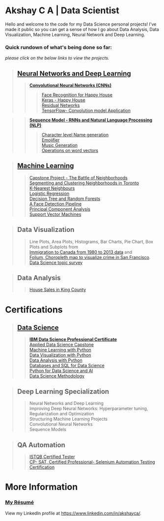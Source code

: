 Akshay C A | Data Scientist
==========================

Hello and welcome to the code for my Data Science personal projects! I've made it public so you can get a sense of how I go about Data Analysis, Data Visualization, Machine Learning, Neural Network and Deep Learning.

### Quick rundown of what's being done so far:<br>
_please click on the below links to view the projects._

>## [**Neural Networks and Deep Learning**](https://github.com/akshayca/personal-portfolio/tree/master/Neural%20Networks%20and%20Deep%20Learning)<br>
>>[**Convolutional Neural Networks (CNNs)**](https://github.com/akshayca/personal-portfolio/tree/master/Convolutional%20Neural%20Networks%20-%20CNNs)<br>
>>>[Face Recognition for Happy House](https://github.com/akshayca/personal-portfolio/tree/master/Convolutional%20Neural%20Networks%20-%20CNNs/Face%20Recognition%20for%20Happy%20House)<br>
>>>[Keras - Happy House](https://github.com/akshayca/personal-portfolio/tree/master/Convolutional%20Neural%20Networks%20-%20CNNs/Keras%20-%20Happy%20House)<br>
>>>[Residual Networks](https://github.com/akshayca/personal-portfolio/tree/master/Convolutional%20Neural%20Networks%20-%20CNNs/Residual%20Networks)<br>
>>>[TensorFlow- Convolution model Application](https://github.com/akshayca/personal-portfolio/tree/master/Convolutional%20Neural%20Networks%20-%20CNNs/TensorFlow-%20Convolution%20model%20Application)<br>

>>[**Sequence Model - RNNs and Natural Language Processing (NLP)**](https://github.com/akshayca/personal-portfolio/tree/master/Sequence%20Model%20-%20RNNs)<br>
>>>[Character level Name generation](https://github.com/akshayca/personal-portfolio/tree/master/Sequence%20Model%20-%20RNNs/Character%20level%20Name%20generation)<br>
>>>[Emojifier](https://github.com/akshayca/personal-portfolio/tree/master/Sequence%20Model%20-%20RNNs/Emojifier)<br>
>>>[Music Generation](https://github.com/akshayca/personal-portfolio/tree/master/Sequence%20Model%20-%20RNNs/Music%20Generation)<br>
>>>[Operations on word vectors](https://github.com/akshayca/personal-portfolio/tree/master/Sequence%20Model%20-%20RNNs/Operations%20on%20word%20vectors)<br>

>## [**Machine Learning**](https://github.com/akshayca/personal-portfolio/tree/master/Machine%20Learning%20Projects)
>>[Capstone Project - The Battle of Neighborhoods](https://github.com/akshayca/personal-portfolio/blob/master/Machine%20Learning%20Projects/Clustering/Capstone%20Project%20-%20The%20Battle%20of%20Neighborhoods/The%20Battle%20of%20Neighborhoods%20Code.pdf)<br>
>>[Segmenting and Clustering Neighborhoods in Toronto](https://github.com/akshayca/personal-portfolio/blob/master/Machine%20Learning%20Projects/Clustering/Segmenting%20and%20Clustering%20Neighborhoods%20in%20Toronto/Segmenting%20and%20Clustering%20Neighborhoods%20in%20Toronto.pdf)<br>
>>[K-Nearest Neighbours](https://github.com/akshayca/personal-portfolio/blob/master/Machine%20Learning%20Projects/K-Nearest%20Neighbours/K-Nearest%20Neighbours.pdf)<br>
>>[Logistic Regression](https://github.com/akshayca/personal-portfolio/blob/master/Machine%20Learning%20Projects/Logistic%20Regression/Logistic%20Regression.pdf)<br>
>>[Decision Tree and Random Forests](https://github.com/akshayca/personal-portfolio/blob/master/Machine%20Learning%20Projects/Decision%20Tress/Decision%20Tree.pdf)<br>
>>[A Face Detection Pipeline](https://github.com/akshayca/personal-portfolio/tree/master/Machine%20Learning%20Projects/A%20Face%20Detection%20Pipeline)<br>
>>[Principal Component Analysis](https://github.com/akshayca/personal-portfolio/tree/master/Machine%20Learning%20Projects/Principal%20Component%20Analysis)<br>
>>[Support Vector Machines](https://github.com/akshayca/personal-portfolio/tree/master/Machine%20Learning%20Projects/Support%20Vector%20Machines)<br>

>## **Data Visualization**
>>Line Plots, Area Plots, Histograms, Bar Charts, Pie Chart, Box Plots and Subplots from <br>
[Immigration to Canada from 1980 to 2013 data](https://github.com/akshayca/personal-portfolio/blob/master/Data%20Visualization/Immigration%20to%20Canada%20from%201980%20to%202013.pdf) and <br>
>>[Folium, Choropleth map to visualize crime in San Francisco](https://github.com/akshayca/personal-portfolio/blob/master/Data%20Visualization/Choropleth%20map%20to%20visualize%20crime%20in%20San%20Francisco.pdf). 
>>[Data Science topic survey](https://github.com/akshayca/personal-portfolio/blob/master/Data%20Visualization/Data%20Science%20topic%20survey/Data%20Science%20topic%20survey.pdf)

>## **Data Analysis**
>>[House Sales in King County](https://github.com/akshayca/personal-portfolio/blob/master/Data%20Analysis%20Projects/House%20Sales%20in%20King%20County/House%20Sales%20in%20King%20County.pdf)<br>


Certifications
==========================
>## **[Data Science](https://www.coursera.org/account/accomplishments/specialization/certificate/EB2ELV6HDG4B?utm_medium=certificate&utm_source=link&utm_campaign=copybutton_certificate)**
>> **[IBM Data Science Professional Certificate](https://www.coursera.org/account/accomplishments/specialization/certificate/EB2ELV6HDG4B?utm_medium=certificate&utm_source=link&utm_campaign=copybutton_certificate)**<br>
>> [Applied Data Science Capstone](https://www.coursera.org/account/accomplishments/certificate/KBT8YSMLS62W?utm_medium=certificate&utm_source=link&utm_campaign=copybutton_certificate )<br>
>> [Machine Learning with Python](https://www.coursera.org/account/accomplishments/certificate/JWRPGV2KDUMY?utm_medium=certificate&utm_source=link&utm_campaign=copybutton_certificate)<br>
>> [Data Visualization with Python](https://www.coursera.org/account/accomplishments/certificate/FAL47PSEFY5Y?utm_medium=certificate&utm_source=link&utm_campaign=copybutton_certificate )<br>
>> [Data Analysis with Python](https://www.coursera.org/account/accomplishments/certificate/4HXHBEYPPYMJ?utm_medium=certificate&utm_source=link&utm_campaign=copybutton_certificate )<br>
>> [Databases and SQL for Data Science](https://www.coursera.org/account/accomplishments/certificate/QRZH6JCTYCRT?utm_medium=certificate&utm_source=link&utm_campaign=copybutton_certificate )<br>
>> [Python for Data Science and AI](https://www.coursera.org/account/accomplishments/certificate/MTJDHZPDKLUX?utm_medium=certificate&utm_source=link&utm_campaign=copybutton_certificate )<br>
>> [Data Science Methodology](https://www.coursera.org/account/accomplishments/certificate/P86BFDX3TLMV?utm_medium=certificate&utm_source=link&utm_campaign=copybutton_certificate )<br>

>## **Deep Learning Specialization**
>> Neural Networks and Deep Learning <br>
>> Improving Deep Neural Networks: Hyperparameter tuning, Regularization and Optimization <br>
>> Structuring Machine Learning Projects <br>
>> Convolutional Neural Networks <br>
>> Sequence Models <br>

>## **QA Automation**
>> [ISTQB Certified Tester](https://drive.google.com/file/d/1P2yNF890gdvR7OwyvOttJ4YtFUrTGqtj/view )<br>
>> [CP- SAT, Certified Professional- Selenium Automation Testing Certification](https://drive.google.com/file/d/11viZeAFqNWB0mT9Y_Ju7oaS0CWCb_kFI/view )<br>

More Information
==========================
### [**My Résumé**](https://github.com/akshayca/personal-portfolio/blob/master/Certifications/R%C3%A9sum%C3%A9/Akshay_CA_R%C3%A9sum%C3%A9.pdf)<br> 
View my LinkedIn profile at https://www.linkedin.com/in/akshayca/.



